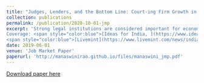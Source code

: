 ```yaml
---
title: "Judges, Lenders, and the Bottom Line: Court-ing Firm Growth in India"
collection: publications
permalink: /publication/2020-10-01-jmp
excerpt: 'Strong legal institutions are considered important for economic growth, of which ordinary trial courts are a key component. In the context of India, I examine the role of such courts on firms performance by exploiting microdata on trials and a policy inducing quasi-random variation in judge vacancies. Overall, local firms expand production and earn higher profits when vacancy is lower. Lower vacancy increases trial resolution in courts, which stimulates bank lending through improved liquidity from debt recoveries. As a result, firms experience an increase in credit access, expanding output and profitability, generating an 8:1 benefit to cost ratio. 
Coverage: <span style="color:blue">[Ideas for India, ](https://www.ideasforindia.in/topics/governance/how-district-courts-influence-firm-growth.html)</span>
<span style="color:blue">[Livemint](https://www.livemint.com/news/india/how-hiring-more-judges-can-spur-firm-growth-11580904188976.html)</span>'
date: 2019-06-01
venue: 'Job Market Paper'
paperurl: 'http://manaswinirao.github.io/files/manaswini_jmp.pdf'
---
```


<span style="color:blue">[Download paper here](http://manaswinirao.github.io/files/manaswini_jmp.pdf)</span>
